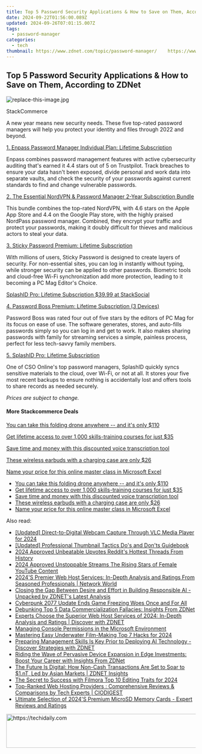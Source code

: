 ```yaml
---
title: Top 5 Password Security Applications & How to Save on Them, According to ZDNet
date: 2024-09-22T01:56:00.089Z
updated: 2024-09-26T07:01:15.007Z
tags:
  - password-manager
categories:
  - tech
thumbnail: https://www.zdnet.com/topic/password-manager/    https://www.zdnet.com/a/img/resize/8f4e3d464e24f2e2236ae88890f4ca682468cf44/2022/01/10/5dae4cef-883b-4c25-8eb6-867e7f041116/zd-enpass.jpg?width=170&height=128&fit=crop&auto=webp
---
```


## Top 5 Password Security Applications & How to Save on Them, According to ZDNet

![replace-this-image.jpg](https://www.zdnet.com/a/img/resize/d81def42f17a240e66420b21f8edd0c97959b1f5/2022/01/10/5dae4cef-883b-4c25-8eb6-867e7f041116/zd-enpass.jpg?auto=webp&width=1280)

StackCommerce

A new year means new security needs. These five top-rated password managers will help you protect your identity and files through 2022 and beyond.

[1\. Enpass Password Manager Individual Plan: Lifetime Subscription](https://stacksocial.com/sales/enpass-plan-lifetime-subscriptions)

Enpass combines password management features with active cybersecurity auditing that's earned it 4.4 stars out of 5 on Trustpilot. Track breaches to ensure your data hasn't been exposed, divide personal and work data into separate vaults, and check the security of your passwords against current standards to find and change vulnerable passwords. 

[2\. The Essential NordVPN & Password Manager 2-Year Subscription Bundle](https://stacksocial.com/sales/the-essential-nord-2-year-subscription-bundle)

This bundle combines the top-rated NordVPN, with 4.6 stars on the Apple App Store and 4.4 on the Google Play store, with the highly praised NordPass password manager. Combined, they encrypt your traffic and protect your passwords, making it doubly difficult for thieves and malicious actors to steal your data.

[3\. Sticky Password Premium: Lifetime Subscription](https://stacksocial.com/sales/sticky-password-premium-lifetime-subscription-4)

With millions of users, Sticky Password is designed to create layers of security. For non-essential sites, you can log in instantly without typing, while stronger security can be applied to other passwords. Biometric tools and cloud-free Wi-Fi synchronization add more protection, leading to it becoming a PC Mag Editor's Choice.

[SplashID Pro: Lifetime Subscription $39.99 at StackSocial](https://stacksocial.com/sales/splashid-pro-lifetime-plan?sid=zd-%5F%5FCOM%5FCLICK%5FID%5F%5F-dtp&aid=a-ceempx7z)

[4\. Password Boss Premium: Lifetime Subscription (3 Devices)](https://stacksocial.com/sales/password-boss-premium-lifetime-subscription-3-devices-2)

Password Boss was rated four out of five stars by the editors of PC Mag for its focus on ease of use. The software generates, stores, and auto-fills passwords simply so you can log in and get to work. It also makes sharing passwords with family for streaming services a simple, painless process, perfect for less tech-savvy family members.

[5\. SplashID Pro: Lifetime Subscription](https://stacksocial.com/sales/splashid-pro-lifetime-plan)

One of CSO Online's top password managers, SplashID quickly syncs sensitive materials to the cloud, over Wi-Fi, or not at all. It stores your five most recent backups to ensure nothing is accidentally lost and offers tools to share records as needed securely.

_Prices are subject to change._

#### More Stackcommerce Deals

[You can take this folding drone anywhere -- and it's only $110](https://www.zdnet.com/article/get-a-folding-drone-you-can-take-with-you-anywhere-for-110/ "You can take this folding drone anywhere  -- and it's only $110")

[Get lifetime access to over 1,000 skills-training courses for just $35](https://www.zdnet.com/article/learn-it-coding-and-design-skills-for-just-20-with-this-course-pack/ "Get lifetime access to over 1,000 skills-training courses for just $35")

[Save time and money with this discounted voice transcription tool](https://www.zdnet.com/article/save-money-and-time-with-this-discounted-voice-transcription-tool/ "Save time and money with this discounted voice transcription tool")

[These wireless earbuds with a charging case are only $26](https://www.zdnet.com/article/get-these-wireless-earbuds-with-a-charging-case-for-just-26/ "These wireless earbuds with a charging case are only $26")

[Name your price for this online master class in Microsoft Excel](https://www.zdnet.com/article/name-your-price-for-this-online-master-class-in-microsoft-excel/ "Name your price for this online master class in Microsoft Excel")

* [You can take this folding drone anywhere -- and it's only $110](https://www.zdnet.com/article/get-a-folding-drone-you-can-take-with-you-anywhere-for-110/ "You can take this folding drone anywhere  -- and it's only $110")
* [Get lifetime access to over 1,000 skills-training courses for just $35](https://www.zdnet.com/article/learn-it-coding-and-design-skills-for-just-20-with-this-course-pack/ "Get lifetime access to over 1,000 skills-training courses for just $35")
* [Save time and money with this discounted voice transcription tool](https://www.zdnet.com/article/save-money-and-time-with-this-discounted-voice-transcription-tool/ "Save time and money with this discounted voice transcription tool")
* [These wireless earbuds with a charging case are only $26](https://www.zdnet.com/article/get-these-wireless-earbuds-with-a-charging-case-for-just-26/ "These wireless earbuds with a charging case are only $26")
* [Name your price for this online master class in Microsoft Excel](https://www.zdnet.com/article/name-your-price-for-this-online-master-class-in-microsoft-excel/ "Name your price for this online master class in Microsoft Excel")

<ins class="adsbygoogle"
     style="display:block"
     data-ad-format="autorelaxed"
     data-ad-client="ca-pub-7571918770474297"
     data-ad-slot="1223367746"></ins>

<ins class="adsbygoogle"
     style="display:block"
     data-ad-client="ca-pub-7571918770474297"
     data-ad-slot="8358498916"
     data-ad-format="auto"
     data-full-width-responsive="true"></ins>

<span class="atpl-alsoreadstyle">Also read:</span>
<div><ul>
<li><a href="https://screen-sharing-recording.techidaily.com/updated-direct-to-digital-webcam-capture-through-vlc-media-player-for-2024/"><u>[Updated] Direct-to-Digital Webcam Capture Through VLC Media Player for 2024</u></a></li>
<li><a href="https://facebook-record-videos.techidaily.com/updated-professional-thumbnail-tactics-dos-and-donts-guidebook/"><u>[Updated] Professional Thumbnail Tactics Do's and Don'ts Guidebook</u></a></li>
<li><a href="https://some-guidance.techidaily.com/2024-approved-unbeatable-upvotes-reddits-hottest-threads-from-history/"><u>2024 Approved Unbeatable Upvotes Reddit's Hottest Threads From History</u></a></li>
<li><a href="https://youtube-web.techidaily.com/approved-unstoppable-streams-the-rising-stars-of-female-youtube-content/"><u>2024 Approved Unstoppable Streams The Rising Stars of Female YouTube Content</u></a></li>
<li><a href="https://app-tips.techidaily.com/2024s-premier-web-host-services-in-depth-analysis-and-ratings-from-seasoned-professionals-network-world/"><u>2024'S Premier Web Host Services: In-Depth Analysis and Ratings From Seasoned Professionals | Network World</u></a></li>
<li><a href="https://app-tips.techidaily.com/closing-the-gap-between-desire-and-effort-in-building-responsible-ai-unpacked-by-zdnets-latest-analysis/"><u>Closing the Gap Between Desire and Effort in Building Responsible AI - Unpacked by ZDNET's Latest Analysis</u></a></li>
<li><a href="https://win-able.techidaily.com/cyberpunk-2077-update-ends-game-freezing-woes-once-and-for-all/"><u>Cyberpunk 2077 Update Ends Game Freezing Woes Once and For All</u></a></li>
<li><a href="https://app-tips.techidaily.com/debunking-top-5-data-commercialization-fallacies-insights-from-zdnet/"><u>Debunking Top 5 Data Commercialization Fallacies: Insights From ZDNet</u></a></li>
<li><a href="https://app-tips.techidaily.com/experts-choose-the-superior-web-host-services-of-2024-in-depth-analysis-and-ratings-discover-with-zdnet/"><u>Experts Choose the Superior Web Host Services of 2024: In-Depth Analysis and Ratings | Discover with ZDNET</u></a></li>
<li><a href="https://win11-tips.techidaily.com/managing-console-permissions-in-the-microsoft-environment/"><u>Managing Console Permissions in the Microsoft Environment</u></a></li>
<li><a href="https://fox-helps.techidaily.com/mastering-easy-underwater-film-making-top-7-hacks-for-2024/"><u>Mastering Easy Underwater Film-Making Top 7 Hacks for 2024</u></a></li>
<li><a href="https://app-tips.techidaily.com/preparing-management-skills-is-key-prior-to-deploying-ai-technology-discover-strategies-with-zdnet/"><u>Preparing Management Skills Is Key Prior to Deploying AI Technology - Discover Strategies with ZDNET</u></a></li>
<li><a href="https://app-tips.techidaily.com/riding-the-wave-of-pervasive-device-expansion-in-edge-investments-boost-your-career-with-insights-from-zdnet/"><u>Riding the Wave of Pervasive Device Expansion in Edge Investments: Boost Your Career with Insights From ZDNet</u></a></li>
<li><a href="https://app-tips.techidaily.com/the-future-is-digital-how-non-cash-transactions-are-set-to-soar-to-1nt-led-by-asian-markets-zdnet-insights/"><u>The Future Is Digital: How Non-Cash Transactions Are Set to Soar to $1.nT, Led by Asian Markets | ZDNET Insights</u></a></li>
<li><a href="https://fox-access.techidaily.com/the-secret-to-success-with-filmora-top-10-editing-traits-for-2024/"><u>The Secret to Success with Filmora Top 10 Editing Traits for 2024</u></a></li>
<li><a href="https://app-tips.techidaily.com/top-ranked-web-hosting-providers-comprehensive-reviews-and-comparisons-by-tech-experts-ciodigest/"><u>Top-Ranked Web Hosting Providers : Comprehensive Reviews & Comparisons by Tech Experts | CIODIGEST</u></a></li>
<li><a href="https://buynow-marvelous.techidaily.com/ultimate-selection-of-2024s-premium-microsd-memory-cards-expert-reviews-and-ratings/"><u>Ultimate Selection of 2024'S Premium MicroSD Memory Cards - Expert Reviews and Ratings</u></a></li>
</ul></div>

<!-- affiliate ads begin -->
<a href="https://appsumo.8odi.net/c/5597632/2112008/7443" target="_top" id="2112008">
  <img src="//a.impactradius-go.com/display-ad/7443-2112008" border="0" alt="https://techidaily.com" width="728" height="90"/>
</a>
<img height="0" width="0" src="https://appsumo.8odi.net/i/5597632/2112008/7443" style="position:absolute;visibility:hidden;" border="0" />
<!-- affiliate ads end -->

